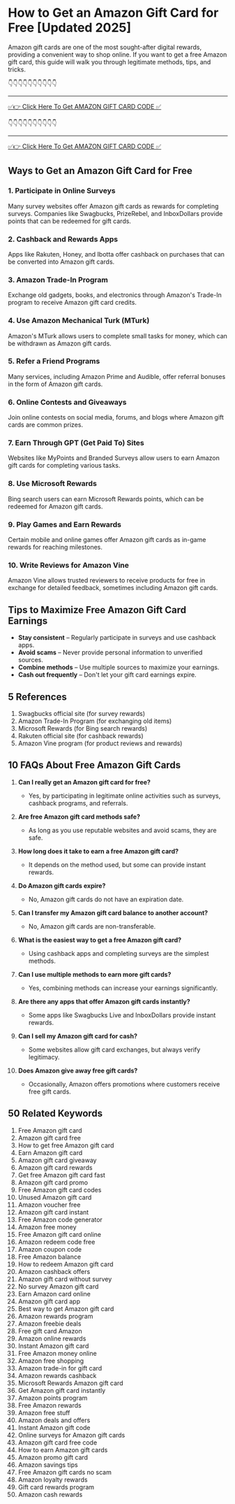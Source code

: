 # **How to Get an Amazon Gift Card for Free [Updated 2025]**

Amazon gift cards are one of the most sought-after digital rewards, providing a convenient way to shop online. If you want to get a free Amazon gift card, this guide will walk you through legitimate methods, tips, and tricks.

👇👇👇👇👇👇👇👇👇👇

---

[✅👉 Click Here To Get AMAZON GIFT CARD CODE ✅](https://therewardgate.com/free-amazon-code/)

👇👇👇👇👇👇👇👇👇👇

---

[✅👉 Click Here To Get AMAZON GIFT CARD CODE ✅](https://therewardgate.com/free-amazon-code/)

## **Ways to Get an Amazon Gift Card for Free**

### **1. Participate in Online Surveys**
Many survey websites offer Amazon gift cards as rewards for completing surveys. Companies like Swagbucks, PrizeRebel, and InboxDollars provide points that can be redeemed for gift cards.

### **2. Cashback and Rewards Apps**
Apps like Rakuten, Honey, and Ibotta offer cashback on purchases that can be converted into Amazon gift cards.

### **3. Amazon Trade-In Program**
Exchange old gadgets, books, and electronics through Amazon's Trade-In program to receive Amazon gift card credits.

### **4. Use Amazon Mechanical Turk (MTurk)**
Amazon's MTurk allows users to complete small tasks for money, which can be withdrawn as Amazon gift cards.

### **5. Refer a Friend Programs**
Many services, including Amazon Prime and Audible, offer referral bonuses in the form of Amazon gift cards.

### **6. Online Contests and Giveaways**
Join online contests on social media, forums, and blogs where Amazon gift cards are common prizes.

### **7. Earn Through GPT (Get Paid To) Sites**
Websites like MyPoints and Branded Surveys allow users to earn Amazon gift cards for completing various tasks.

### **8. Use Microsoft Rewards**
Bing search users can earn Microsoft Rewards points, which can be redeemed for Amazon gift cards.

### **9. Play Games and Earn Rewards**
Certain mobile and online games offer Amazon gift cards as in-game rewards for reaching milestones.

### **10. Write Reviews for Amazon Vine**
Amazon Vine allows trusted reviewers to receive products for free in exchange for detailed feedback, sometimes including Amazon gift cards.

## **Tips to Maximize Free Amazon Gift Card Earnings**

- **Stay consistent** – Regularly participate in surveys and use cashback apps.
- **Avoid scams** – Never provide personal information to unverified sources.
- **Combine methods** – Use multiple sources to maximize your earnings.
- **Cash out frequently** – Don't let your gift card earnings expire.

## **5 References**

1. Swagbucks official site (for survey rewards)
2. Amazon Trade-In Program (for exchanging old items)
3. Microsoft Rewards (for Bing search rewards)
4. Rakuten official site (for cashback rewards)
5. Amazon Vine program (for product reviews and rewards)

## **10 FAQs About Free Amazon Gift Cards**

1. **Can I really get an Amazon gift card for free?**
   - Yes, by participating in legitimate online activities such as surveys, cashback programs, and referrals.

2. **Are free Amazon gift card methods safe?**
   - As long as you use reputable websites and avoid scams, they are safe.

3. **How long does it take to earn a free Amazon gift card?**
   - It depends on the method used, but some can provide instant rewards.

4. **Do Amazon gift cards expire?**
   - No, Amazon gift cards do not have an expiration date.

5. **Can I transfer my Amazon gift card balance to another account?**
   - No, Amazon gift cards are non-transferable.

6. **What is the easiest way to get a free Amazon gift card?**
   - Using cashback apps and completing surveys are the simplest methods.

7. **Can I use multiple methods to earn more gift cards?**
   - Yes, combining methods can increase your earnings significantly.

8. **Are there any apps that offer Amazon gift cards instantly?**
   - Some apps like Swagbucks Live and InboxDollars provide instant rewards.

9. **Can I sell my Amazon gift card for cash?**
   - Some websites allow gift card exchanges, but always verify legitimacy.

10. **Does Amazon give away free gift cards?**
    - Occasionally, Amazon offers promotions where customers receive free gift cards.

## **50 Related Keywords**

1. Free Amazon gift card  
2. Amazon gift card free  
3. How to get free Amazon gift card  
4. Earn Amazon gift card  
5. Amazon gift card giveaway  
6. Amazon gift card rewards  
7. Get free Amazon gift card fast  
8. Amazon gift card promo  
9. Free Amazon gift card codes  
10. Unused Amazon gift card  
11. Amazon voucher free  
12. Amazon gift card instant  
13. Free Amazon code generator  
14. Amazon free money  
15. Free Amazon gift card online  
16. Amazon redeem code free  
17. Amazon coupon code  
18. Free Amazon balance  
19. How to redeem Amazon gift card  
20. Amazon cashback offers  
21. Amazon gift card without survey  
22. No survey Amazon gift card  
23. Earn Amazon card online  
24. Amazon gift card app  
25. Best way to get Amazon gift card  
26. Amazon rewards program  
27. Amazon freebie deals  
28. Free gift card Amazon  
29. Amazon online rewards  
30. Instant Amazon gift card  
31. Free Amazon money online  
32. Amazon free shopping  
33. Amazon trade-in for gift card  
34. Amazon rewards cashback  
35. Microsoft Rewards Amazon gift card  
36. Get Amazon gift card instantly  
37. Amazon points program  
38. Free Amazon rewards  
39. Amazon free stuff  
40. Amazon deals and offers  
41. Instant Amazon gift code  
42. Online surveys for Amazon gift cards  
43. Amazon gift card free code  
44. How to earn Amazon gift cards  
45. Amazon promo gift card  
46. Amazon savings tips  
47. Free Amazon gift cards no scam  
48. Amazon loyalty rewards  
49. Gift card rewards program  
50. Amazon cash rewards  

